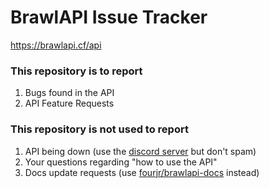 # BrawlAPI Issue Tracker

https://brawlapi.cf/api

### This repository is to report
1. Bugs found in the API
2. API Feature Requests
    
### This repository is not used to report
1. API being down (use the [discord server](https://discord.gg/TaMU4Rz) but don't spam)
2. Your questions regarding "how to use the API"
3. Docs update requests (use [fourjr/brawlapi-docs](https://github.com/fourjr/brawlapi-docs/issues) instead)
